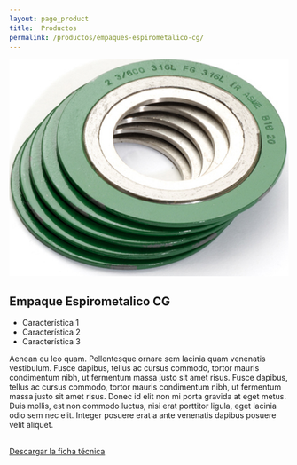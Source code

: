 ```yaml
---
layout: page_product
title:  Productos
permalink: /productos/empaques-espirometalico-cg/
---
```


<div class="productos row">
  <div class="col-sm-4">
    <div class="section-content">
      <img src="/assets/images/productos/thumbs/empaques.png" alt="">
    </div>
  </div>
  <div class="col-sm-8">
    <div class="section-content">
      <h2 class="block-title">Empaque Espirometalico CG</h2>
      <div class="block-sm">
        <ul class="lead">
          <li>Característica 1</li>
          <li>Característica 2</li>
          <li>Característica 3</li>
        </ul>
        <p>Aenean eu leo quam. Pellentesque ornare sem lacinia quam venenatis vestibulum. Fusce dapibus, tellus ac cursus commodo, tortor mauris condimentum nibh, ut fermentum massa justo sit amet risus. Fusce dapibus, tellus ac cursus commodo, tortor mauris condimentum nibh, ut fermentum massa justo sit amet risus. Donec id elit non mi porta gravida at eget metus. Duis mollis, est non commodo luctus, nisi erat porttitor ligula, eget lacinia odio sem nec elit. Integer posuere erat a ante venenatis dapibus posuere velit aliquet.</p>
        <br>
        <a href="#" class="btn btn-primary btn-lg">Descargar la ficha técnica</a>
      </div>
    </div>
  </div>
</div>
